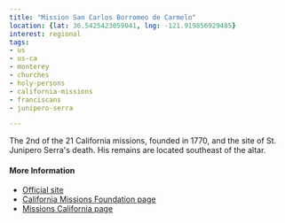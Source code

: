 ```yaml
---
title: "Mission San Carlos Borromeo de Carmelo"
location: {lat: 36.5425423059041, lng: -121.919856929485}
interest: regional
tags:
- us
- us-ca
- monterey
- churches
- holy-persons
- california-missions
- franciscans
- junipero-serra

---
```



The 2nd of the 21 California missions, founded in 1770, and the site of St. Junipero Serra's death.  His remains are located southeast of the altar.

#### More Information

* [Official site](http://www.carmelmission.org/)
* [California Missions Foundation page](https://californiamissionsfoundation.org/mission-san-carlos-borromeo/)
* [Missions California page](https://www.missionscalifornia.com/missions/san-carlos-borromeo-de-carmelo/)





